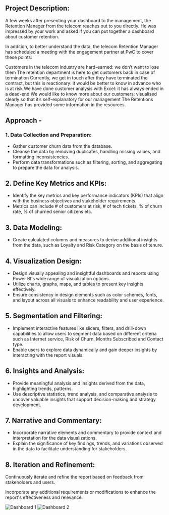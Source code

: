 ## Project Description:
A few weeks after presenting your dashboard to the management, the Retention Manager from the telecom reaches out to you directly. He was impressed by your work and asked if you can put together a dashboard about customer retention.

In addition, to better understand the data, the telecom Retention Manager has scheduled a meeting with the engagement partner at PwC to cover these points:

Customers in the telecom industry are hard-earned: we don’t want to lose them
The retention department is here to get customers back in case of termination 
Currently, we get in touch after they have terminated the contract, but this is reactionary: it would be better to know in advance who is at risk 
We  have done customer analysis with Excel: it has always ended in a dead-end
We would like to know more about our customers: visualised clearly so that it’s self-explanatory for our management
The Retentions Manager has provided some information in the resources.

## Approach - 

### 1. Data Collection and Preparation:

- Gather customer churn data from the database.
- Cleanse the data by removing duplicates, handling missing values, and formatting inconsistencies.
- Perform data transformations such as filtering, sorting, and aggregating to prepare the data for analysis.

## 2. Define Key Metrics and KPIs:

- Identify the key metrics and key performance indicators (KPIs) that align with the business objectives and stakeholder requirements.
- Metrics can include # of customers at risk, # of tech tickets, % of churn rate, % of churned senior citizens etc.

## 3. Data Modeling:
- Create calculated columns and measures to derive additional insights from the data, such as Loyalty and Risk Category on the basis of tenure.

## 4. Visualization Design:

- Design visually appealing and insightful dashboards and reports using Power BI's wide range of visualization options.
- Utilize charts, graphs, maps, and tables to present key insights effectively.
- Ensure consistency in design elements such as color schemes, fonts, and layout across all visuals to enhance readability and user experience.

## 5. Segmentation and Filtering:

- Implement interactive features like slicers, filters, and drill-down capabilities to allow users to segment data based on different criteria such as Internet service, Risk of Churn, Months Subscribed and Contact type.
- Enable users to explore data dynamically and gain deeper insights by interacting with the report visuals.

## 6. Insights and Analysis:

- Provide meaningful analysis and insights derived from the data, highlighting trends, patterns.
- Use descriptive statistics, trend analysis, and comparative analysis to uncover valuable insights that support decision-making and strategy development.

## 7. Narrative and Commentary:

- Incorporate narrative elements and commentary to provide context and interpretation for the data visualizations.
- Explain the significance of key findings, trends, and variations observed in the data to facilitate understanding for stakeholders.

## 8. Iteration and Refinement:

Continuously iterate and refine the report based on feedback from stakeholders and users.

Incorporate any additional requirements or modifications to enhance the report's effectiveness and relevance.


![Dashboard 1](https://github.com/user-attachments/assets/03456017-2d39-4ec1-9141-04646498f8f7)
![Dashboard 2 ](https://github.com/user-attachments/assets/413b8e0a-28ea-4c3f-90a3-d08a78d4505b)
